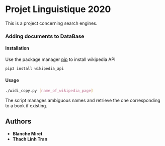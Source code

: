 # Projet Linguistique 2020

This is a project concerning search engines.



### Adding documents to DataBase

#### Installation

Use the package manager [pip](https://pip.pypa.io/en/stable/) to install wikipedia API

```bash
pip3 install wikipedia_api
```

#### Usage

```bash
./widi_copy.py [name_of_wikipedia_page]
```

The script manages ambiguous names and retrieve the one corresponding to a book if existing.

## Authors

* **Blanche Miret**
* **Thach Linh Tran**
